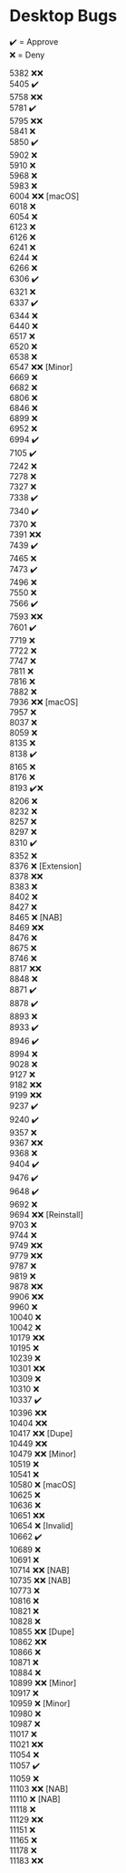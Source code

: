 # Desktop Bugs

✔️ = Approve  
❌ = Deny

5382 ❌❌  
5405 ✔️  
5758 ❌❌  
5781 ✔️  
5795 ❌❌  
5841 ❌  
5850 ✔️  
5902 ❌  
5910 ❌  
5968 ❌  
5983 ❌  
6004 ❌❌ [macOS]  
6018 ❌  
6054 ❌  
6123 ❌  
6126 ❌  
6241 ❌  
6244 ❌  
6266 ❌  
6306 ✔️  
6321 ❌  
6337 ✔️  
6344 ❌  
6440 ❌  
6517 ❌  
6520 ❌  
6538 ❌  
6547 ❌❌ [Minor]  
6669 ❌  
6682 ❌  
6806 ❌  
6846 ❌  
6899 ❌  
6952 ❌  
6994 ✔️  
7105 ✔️  
7242 ❌  
7278 ❌  
7327 ❌  
7338 ✔️  
7340 ✔️  
7370 ❌  
7391 ❌❌  
7439 ✔️  
7465 ❌  
7473 ✔️  
7496 ❌  
7550 ❌  
7566 ✔️  
7593 ❌❌  
7601 ✔️  
7719 ❌  
7722 ❌  
7747 ❌  
7811 ❌  
7816 ❌  
7882 ❌  
7936 ❌❌ [macOS]  
7957 ❌  
8037 ❌  
8059 ❌  
8135 ❌  
8138 ✔️  
8165 ❌  
8176 ❌  
8193 ✔️❌  
8206 ❌  
8232 ❌  
8257 ❌  
8297 ❌  
8310 ✔️  
8352 ❌  
8376 ❌ [Extension]  
8378 ❌❌  
8383 ❌  
8402 ❌  
8427 ❌  
8465 ❌ [NAB]  
8469 ❌❌  
8476 ❌  
8675 ❌  
8746 ❌  
8817 ❌❌  
8848 ❌  
8871 ✔️  
8878 ✔️  
8893 ❌  
8933 ✔️  
8946 ✔️  
8994 ❌  
9028 ❌  
9127 ❌  
9182 ❌❌  
9199 ❌❌  
9237 ✔️  
9240 ✔️  
9357 ❌  
9367 ❌❌  
9368 ❌  
9404 ✔️  
9476 ✔️  
9648 ✔️  
9692 ❌  
9694 ❌❌ [Reinstall]  
9703 ❌  
9744 ❌  
9749 ❌❌  
9779 ❌❌  
9787 ❌  
9819 ❌  
9878 ❌❌  
9906 ❌❌  
9960 ❌  
10040 ❌  
10042 ❌  
10179 ❌❌  
10195 ❌  
10239 ❌  
10301 ❌❌  
10309 ❌  
10310 ❌  
10337 ✔️  
10396 ❌❌  
10404 ❌❌  
10417 ❌❌ [Dupe]  
10449 ❌❌  
10479 ❌❌ [Minor]  
10519 ❌  
10541 ❌  
10580 ❌ [macOS]  
10625 ❌  
10636 ❌  
10651 ❌❌  
10654 ❌ [Invalid]  
10662 ✔️  
10689 ❌  
10691 ❌  
10714 ❌❌ [NAB]  
10735 ❌❌ [NAB]  
10773 ❌  
10816 ❌  
10821 ❌  
10828 ❌  
10855 ❌❌ [Dupe]  
10862 ❌❌  
10866 ❌  
10871 ❌  
10884 ❌  
10899 ❌❌ [Minor]  
10917 ❌  
10959 ❌ [Minor]  
10980 ❌  
10987 ❌  
11017 ❌  
11021 ❌❌  
11054 ❌  
11057 ✔️  
11059 ❌  
11103 ❌❌ [NAB]  
11110 ❌ [NAB]  
11118 ❌  
11129 ❌❌  
11151 ❌  
11165 ❌  
11178 ❌  
11183 ❌❌
